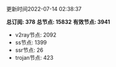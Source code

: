 更新时间2022-07-14 02:38:37

**总订阅: 378**
**总节点: 15832**
**有效节点: 3941**
- v2ray节点: 2092
- ss节点: 1399
- ssr节点: 26
- trojan节点: 423
